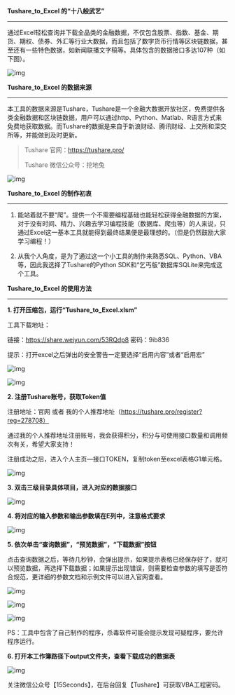 **Tushare_to_Excel 的“十八般武艺”**

------



通过Excel轻松查询并下载全品类的金融数据，不仅包含股票、指数、基金、期货、期权、债券、外汇等行业大数据，而且包括了数字货币行情等区块链数据，甚至还有一些特色数据，如新闻联播文字稿等。具体包含的数据接口多达107种（如下图）。



![img](D:\github_nigo81\tools-for-auditor\18_金融数据下载工具\photo\1.png)



**Tushare_to_Excel 的数据来源**

------

 

本工具的数据来源是Tushare，Tushare是一个金融大数据开放社区，免费提供各类金融数据和区块链数据，用户可以通过http、Python、Matlab、R语言方式来免费地获取数据。而Tushare的数据是来自于新浪财经、腾讯财经、上交所和深交所等，并能做到及时更新。

> Tushare 官网：https://tushare.pro/   
>
> Tushare 微信公众号：挖地兔

![img](D:\github_nigo81\tools-for-auditor\18_金融数据下载工具\photo\0.png)



**Tushare_to_Excel 的制作初衷**

------



1. 能站着就不要“爬”。提供一个不需要编程基础也能轻松获得金融数据的方案，对于没有时间、精力、兴趣去学习编程技能（数据库、爬虫等）的人来说，只通过Excel这一基本工具就能得到最终结果便是最理想的。（但是仍然鼓励大家学习编程！）

2. 从我个人角度，是为了通过这一个小工具的制作来熟悉SQL、Python、VBA等，因此我选择了Tushare的Python SDK和“乞丐版”数据库SQLite来完成这个工具。



**Tushare_to_Excel 的使用方法**

------



**1. 打开压缩包，运行“Tushare_to_Excel.xlsm”**

工具下载地址：

链接：https://share.weiyun.com/53RQdp8 密码：9ib836

提示：打开excel之后弹出的安全警告一定要选择“启用内容”或者“启用宏”

![img](D:\github_nigo81\tools-for-auditor\18_金融数据下载工具\photo\3.png)

![img](D:\github_nigo81\tools-for-auditor\18_金融数据下载工具\photo\2.png)



**2. 注册Tushare账号，获取Token值**

注册地址：官网 或者 我的个人推荐地址（https://tushare.pro/register?reg=278708）

通过我的个人推荐地址注册账号，我会获得积分，积分与可使用接口数量和调用频次有关，希望大家支持！

注册成功之后，进入个人主页—接口TOKEN，复制token至excel表格G1单元格。

![img](D:\github_nigo81\tools-for-auditor\18_金融数据下载工具\photo\4.png)

 

**3. 双击三级目录具体项目，进入对应的数据接口**

![img](D:\github_nigo81\tools-for-auditor\18_金融数据下载工具\photo\5.png)

**4. 将对应的输入参数和输出参数填在E列中，注意格式要求**

![img](D:\github_nigo81\tools-for-auditor\18_金融数据下载工具\photo\6.png)

**5. 依次单击“查询数据”，“预览数据”，“下载数据”按钮**

点击查询数据之后，等待几秒钟，会弹出提示，如果提示表格已经保存好了，就可以预览数据，再选择下载数据；如果提示出现错误，则需要检查参数的填写是否符合规范，更详细的参数文档和示例文件可以进入官网查看。

![img](D:\github_nigo81\tools-for-auditor\18_金融数据下载工具\photo\7.png)

![img](D:\github_nigo81\tools-for-auditor\18_金融数据下载工具\photo\8.png)

![img](D:\github_nigo81\tools-for-auditor\18_金融数据下载工具\photo\9.png)

PS：工具中包含了自己制作的程序，杀毒软件可能会提示发现可疑程序，要允许程序运行。

**6. 打开本工作簿路径下output文件夹，查看下载成功的数据表**

![img](D:\github_nigo81\tools-for-auditor\18_金融数据下载工具\photo\10.png)

关注微信公众号【15Seconds】，在后台回复【Tushare】可获取VBA工程密码。

